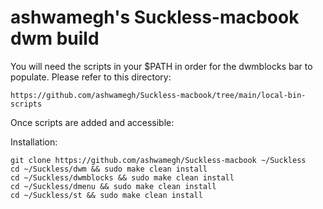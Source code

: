 # ashwamegh's Suckless-macbook dwm build


You will need the scripts in your $PATH in order for the dwmblocks bar to populate.  Please refer to this directory:

	https://github.com/ashwamegh/Suckless-macbook/tree/main/local-bin-scripts

Once scripts are added and accessible:

Installation:

	git clone https://github.com/ashwamegh/Suckless-macbook ~/Suckless
	cd ~/Suckless/dwm && sudo make clean install
	cd ~/Suckless/dwmblocks && sudo make clean install
	cd ~/Suckless/dmenu && sudo make clean install
	cd ~/Suckless/st && sudo make clean install


